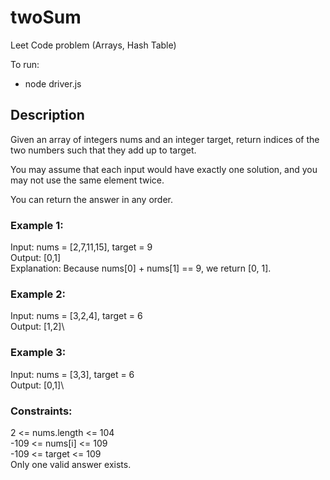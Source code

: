 # twoSum
Leet Code problem (Arrays, Hash Table)

To run:
- node driver.js

## Description
Given an array of integers nums and an integer target, 
return indices of the two numbers such that they add up to target.

You may assume that each input would have exactly one solution, 
and you may not use the same element twice.

You can return the answer in any order.


### Example 1:

Input: nums = [2,7,11,15], target = 9\
Output: [0,1]\
Explanation: Because nums[0] + nums[1] == 9, we return [0, 1].

### Example 2:

Input: nums = [3,2,4], target = 6\
Output: [1,2]\

### Example 3:

Input: nums = [3,3], target = 6\
Output: [0,1]\

### Constraints:

2 <= nums.length <= 104\
-109 <= nums[i] <= 109\
-109 <= target <= 109\
Only one valid answer exists.
